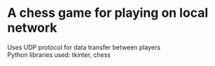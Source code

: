 # A chess game for playing on local network <br />
Uses UDP protocol for data transfer between players <br />
Python libraries used: tkinter, chess
